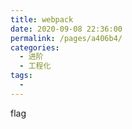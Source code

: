 ```yaml
---
title: webpack
date: 2020-09-08 22:36:00
permalink: /pages/a406b4/
categories: 
  - 进阶
  - 工程化
tags: 
  - 
---
```

flag